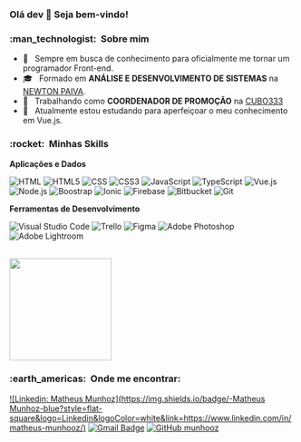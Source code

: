 
### Olá dev 👋 Seja bem-vindo!

<h3> :man_technologist: &nbsp;Sobre mim </h3>

- 🤔 &nbsp; Sempre em busca de conhecimento para oficialmente me tornar um programador Front-end.
- 🎓 &nbsp; Formado em **ANÁLISE E DESENVOLVIMENTO DE SISTEMAS** na <a href="https://newtonpaiva.br/">NEWTON PAIVA</a>.
- 💼 &nbsp; Trabalhando como **COORDENADOR DE PROMOÇÃO** na <a href="https://cubo333.com.br/">CUBO333</a>
- 🌱 &nbsp; Atualmente estou estudando para aperfeiçoar o meu conhecimento em Vue.js.

<h3> :rocket: &nbsp;Minhas Skills </h3>

**Aplicações e Dados**

  ![HTML](https://img.shields.io/badge/HTML-239120?style=for-the-badge&logo=html5&logoColor=white)
  ![HTML5](https://img.shields.io/badge/HTML5-E34F26?style=for-the-badge&logo=html5&logoColor=white)
  ![CSS](https://img.shields.io/badge/CSS-239120?&style=for-the-badge&logo=css3&logoColor=white)
  ![CSS3](https://img.shields.io/badge/CSS3-1572B6?style=for-the-badge&logo=css3&logoColor=white)
  ![JavaScript](https://img.shields.io/badge/JavaScript-F7DF1E?style=for-the-badge&logo=javascript&logoColor=black)
  ![TypeScript](https://img.shields.io/badge/TypeScript-007ACC?style=for-the-badge&logo=typescript&logoColor=white)
  ![Vue.js](https://img.shields.io/badge/Vue.js-35495E?style=for-the-badge&logo=vue.js&logoColor=4FC08D)
  ![Node.js](https://img.shields.io/badge/Node.js-43853D?style=for-the-badge&logo=node.js&logoColor=white)
  ![Boostrap](https://img.shields.io/badge/Bootstrap-563D7C?style=for-the-badge&logo=bootstrap&logoColor=white)
  ![Ionic](https://img.shields.io/badge/Ionic-3880FF?style=for-the-badge&logo=ionic&logoColor=white)
  ![Firebase](https://img.shields.io/badge/Firebase-F29D0C?style=for-the-badge&logo=firebase&logoColor=white)
  ![Bitbucket](https://img.shields.io/badge/Bitbucket-0747a6?style=for-the-badge&logo=bitbucket&logoColor=white)
  ![Git](https://img.shields.io/badge/Git-E34F26?style=for-the-badge&logo=git&logoColor=white)

**Ferramentas de Desenvolvimento**

  ![Visual Studio Code](https://img.shields.io/badge/Visual%20Studio%20Code-0078d7.svg?style=for-the-badge&logo=visual-studio-code&logoColor=white)
  ![Trello](https://img.shields.io/badge/Trello-0052CC?style=for-the-badge&logo=trello&logoColor=white)
  ![Figma](https://img.shields.io/badge/Figma-F24E1E?style=for-the-badge&logo=figma&logoColor=white)
  ![Adobe Photoshop](https://img.shields.io/badge/Adobe%20Photoshop-31A8FF?style=for-the-badge&logo=Adobe%20Photoshop&logoColor=black)
  ![Adobe Lightroom](https://img.shields.io/badge/Adobe%20Lightroom-31A8FF?style=for-the-badge&logo=Adobe%20Lightroom&logoColor=white)

<br/>

<a href="https://github.com/munhooz">
  <img height="180em" src="https://github-readme-stats.vercel.app/api?username=munhooz&theme=radical&show_icons=true" />
</a>

<br/>

<h3> :earth_americas: &nbsp;Onde me encontrar: </h3> 

[![Linkedin: Matheus Munhoz](https://img.shields.io/badge/-Matheus Munhoz-blue?style=flat-square&logo=Linkedin&logoColor=white&link=https://www.linkedin.com/in/matheus-munhooz/)](https://www.linkedin.com/in/matheus-munhooz/)
[![Gmail Badge](https://img.shields.io/badge/-munhoz99.br@gmail.com-006bed?style=flat-square&logo=Gmail&logoColor=white&link=mailto:munhoz99.br@gmail.com)](mailto:munhoz99.br@gmail.com)
[![GitHub munhooz]( https://img.shields.io/github/followers/munhooz?label=follow&style=social)](munhooz)
